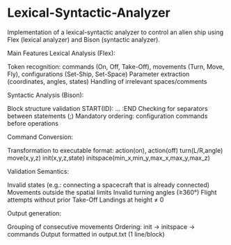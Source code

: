# Lexical-Syntactic-Analyzer
Implementation of a lexical-syntactic analyzer to control an alien ship using Flex (lexical analyzer) and Bison (syntactic analyzer).

Main Features
Lexical Analysis (Flex):

Token recognition: commands (On, Off, Take-Off), movements (Turn, Move, Fly), configurations (Set-Ship, Set-Space)
Parameter extraction (coordinates, angles, states)
Handling of irrelevant spaces/comments


Syntactic Analysis (Bison):

Block structure validation START(ID): ... :END
Checking for separators between statements (;)
Mandatory ordering: configuration commands before operations


Command Conversion:

Transformation to executable format:
action(on), action(off)
turn(L/R,angle)
move(x,y,z)
init(x,y,z,state)
initspace(min_x,min_y,max_x,max_y,max_z)


Validation Semantics:

Invalid states (e.g.: connecting a spacecraft that is already connected)
Movements outside the spatial limits
Invalid turning angles (≥360°)
Flight attempts without prior Take-Off
Landings at height ≠ 0


Output generation:

Grouping of consecutive movements
Ordering: init → initspace → commands
Output formatted in output.txt (1 line/block)
